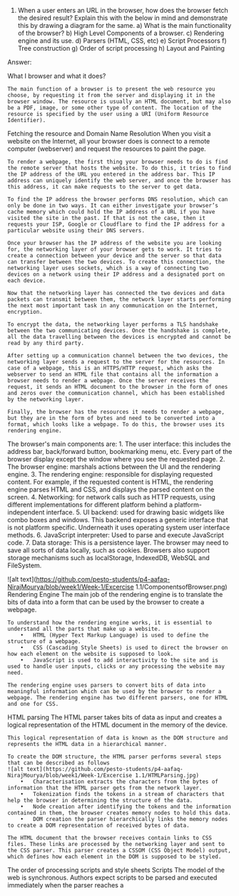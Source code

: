 1. When a user enters an URL in the browser, how does the browser fetch the desired result? Explain this with the below in mind and demonstrate this by drawing a diagram for the same.
a)	What is the main functionality of the browser?
b)	High Level Components of a browser.
c)	Rendering engine and its use.
d)	Parsers (HTML, CSS, etc)
e)	Script Processors
f)	Tree construction
g)	Order of script processing
h)	Layout and Painting

Answer:

What I browser and what it does?

    The main function of a browser is to present the web resource you choose, by requesting it from the server and displaying it in the browser window. The resource is usually an HTML document, but may also be a PDF, image, or some other type of content. The location of the resource is specified by the user using a URI (Uniform Resource Identifier).

Fetching the resource and Domain Name Resolution
    When you visit a website on the Internet, all your browser does is connect to a remote computer (webserver) and request the resources to paint the page. 

    To render a webpage, the first thing your browser needs to do is find the remote server that hosts the website. To do this, it tries to find the IP address of the URL you entered in the address bar. This IP address can uniquely identify the web server, and once the browser has this address, it can make requests to the server to get data.

    To find the IP address the browser performs DNS resolution, which can only be done in two ways. It can either investigate your browser’s cache memory which could hold the IP address of a URL if you have visited the site in the past. If that is not the case, then it requests your ISP, Google or Cloudflare to find the IP address for a particular website using their DNS servers.

    Once your browser has the IP address of the website you are looking for, the networking layer of your browser gets to work. It tries to create a connection between your device and the server so that data can transfer between the two devices. To create this connection, the networking layer uses sockets, which is a way of connecting two devices on a network using their IP address and a designated port on each device.

    Now that the networking layer has connected the two devices and data packets can transmit between them, the network layer starts performing the next most important task in any communication on the Internet, encryption.

    To encrypt the data, the networking layer performs a TLS handshake between the two communicating devices. Once the handshake is complete, all the data travelling between the devices is encrypted and cannot be read by any third party.

    After setting up a communication channel between the two devices, the networking layer sends a request to the server for the resources. In case of a webpage, this is an HTTPS/HTTP request, which asks the webserver to send an HTML file that contains all the information a browser needs to render a webpage. Once the server receives the request, it sends an HTML document to the browser in the form of ones and zeros over the communication channel, which has been established by the networking layer.

    Finally, the browser has the resources it needs to render a webpage, but they are in the form of bytes and need to be converted into a format, which looks like a webpage. To do this, the browser uses its rendering engine.

The browser's main components are:
    1.	The user interface: this includes the address bar, back/forward button, bookmarking menu, etc. Every part of the browser display except the window where you see the requested page.
    2.	The browser engine: marshals actions between the UI and the rendering engine.
    3.	The rendering engine: responsible for displaying requested content. For example, if the requested content is HTML, the rendering engine parses HTML and CSS, and displays the parsed content on the screen.
    4.	Networking: for network calls such as HTTP requests, using different implementations for different platform behind a platform-independent interface.
    5.	UI backend: used for drawing basic widgets like combo boxes and windows. This backend exposes a generic interface that is not platform specific. Underneath it uses operating system user interface methods.
    6.	JavaScript interpreter: Used to parse and execute JavaScript code.
    7.	Data storage: This is a persistence layer. The browser may need to save all sorts of data locally, such as cookies. Browsers also support storage mechanisms such as localStorage, IndexedDB, WebSQL and FileSystem.
   
   ![alt text](https://github.com/pesto-students/p4-aafaq-NirajMourya/blob/week1/Week-1/Excercise 1.1/ComponentsofBrowser.png) 
Rendering Engine
    The main job of the rendering engine is to translate the bits of data into a form that can be used by the browser to create a webpage. 

    To understand how the rendering engine works, it is essential to understand all the parts that make up a website.
        •	HTML (Hyper Text Markup Language) is used to define the structure of a webpage.
        •	CSS (Cascading Style Sheets) is used to direct the browser on how each element on the website is supposed to look.
        •	JavaScript is used to add interactivity to the site and is used to handle user inputs, clicks or any processing the website may need.

    The rendering engine uses parsers to convert bits of data into meaningful information which can be used by the browser to render a webpage. The rendering engine has two different parsers, one for HTML and one for CSS.

HTML parsing
    The HTML parser takes bits of data as input and creates a logical representation of the HTML document in the memory of the device. 
    
    This logical representation of data is known as the DOM structure and represents the HTML data in a hierarchical manner.
    
    To create the DOM structure, the HTML parser performs several steps that can be described as follows
    ![alt text](https://github.com/pesto-students/p4-aafaq-NirajMourya/blob/week1/Week-1/Excercise 1.1/HTMLParsing.jpg)
        •	Characterisation extracts the characters from the bytes of information that the HTML parser gets from the network layer.
        •	Tokenization finds the tokens in a stream of characters that help the browser in determining the structure of the data.
        •	Node creation after identifying the tokens and the information contained in them, the browser creates memory nodes to hold this data.
        •	DOM creation the parser hierarchically links the memory nodes to create a DOM representation of received bytes of data.
    
    The HTML document that the browser receives contain links to CSS files. These links are processed by the networking layer and sent to the CSS parser. This parser creates a CSSOM (CSS Object Model) output, which defines how each element in the DOM is supposed to be styled.

The order of processing scripts and style sheets
    Scripts 
    The model of the web is synchronous. Authors expect scripts to be parsed and executed immediately when the parser reaches a <script> tag. The parsing of the document halts until the script has been executed. If the script is external then the resource must first be fetched from the network - this is also done synchronously, and parsing halts until the resource is fetched. This was the model for many years and is also specified in HTML4 and 5 specifications. Authors can add the "defer" attribute to a script, in which case it will not halt document parsing and will execute after the document is parsed. HTML5 adds an option to mark the script as asynchronous so it will be parsed and executed by a different thread.
    
    Speculative parsing 
    Both Web Kit and Firefox do this optimization. While executing scripts, another thread parses the rest of the document and finds out what other resources need to be loaded from the network and loads them. In this way, resources can be loaded on parallel connections and overall speed is improved. Note: the speculative parser only parses references to external resources like external scripts, style sheets and images: it does not modify the DOM tree - that is left to the main parser.
    
    Style sheets 
    Style sheets on the other hand have a different model. Conceptually it seems that since style sheets don't change the DOM tree, there is no reason to wait for them and stop the document parsing. There is an issue, though, of scripts asking for style information during the document parsing stage. If the style is not loaded and parsed yet, the script will get wrong answers and apparently this caused lots of problems. It seems to be an edge case but is quite common. Firefox blocks all scripts when there is a style sheet that is still being loaded and parsed. WebKit blocks scripts only when they try to access certain style properties that may be affected by unloaded style sheets.

Creating the rendering tree and layout for the webpage
    Once the DOM has been created, and the CSS parser has completed parsing the CSS file, the rendering engine uses a style engine to join both CSSOM and DOM. This creates a rendering tree which contains information about the structure and style of the webpage, which is to be rendered. The rendering tree only consists of visible nodes and does not have any nodes that are invisible to the user on the screen.

    ![alt text](https://github.com/pesto-students/p4-aafaq-NirajMourya/blob/week1/Week-1/Excercise 1.1/RenderingTreeCreation.jpg)
    After creating the rendering tree, the rendering engine starts the layout process. This process takes into consideration the resolution of the screen and how each element should be placed on the device. It also calculates the size of each element that is going to be rendered on the screen and its relative position to other elements.
    Now that the rendering engine has all the information about the webpage in a format that our system can understand, we can begin to render the page on the browser.
Painting the canvas and compositing the webpage on the screen
    Once the rendering engine has completed the layout process, it needs to paint each pixel on the screen according to the layout, which was created using the rendering tree. This process is known as rasterization, which is the process of painting the screen. Most browsers use the CPU to perform this task, but as it is a process that involves repetitive processing, it can be offloaded to the GPU for getting better results.

    The painting operation occurs in a layered format, and the rendering engine creates multiple layers of elements to create the webpage. This layered structure helps the browser to make changes faster when the user interacts with the webpage.
    
    Once all the layers have been created, the rendering engine sends this information to the user interface, displaying the webpage on the screen. This process is known as compositing the webpage and is the last step performed by the rendering engine.
    ![alt text](https://github.com/pesto-students/p4-aafaq-NirajMourya/blob/week1/Week-1/Excercise 1.1/Painting.jpg)
    This process of creating the webpage from bits of data is known as the critical rendering path and is the main determinant for the performance of any webpage you visit on the Internet.

